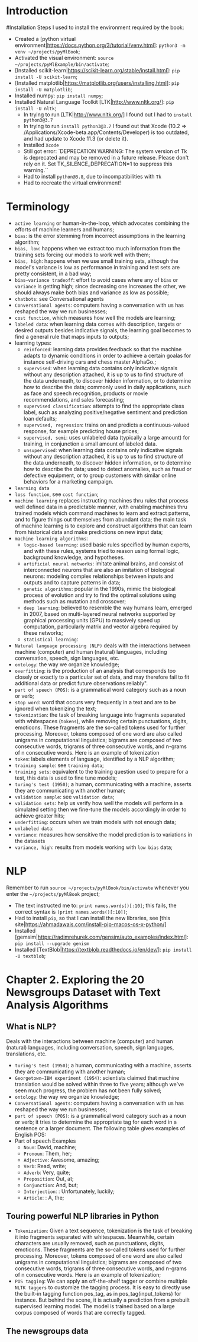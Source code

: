 # Introduction

#Installation
Steps I used to install the environment required by the book:
* Created a [python virtual environment|https://docs.python.org/3/tutorial/venv.html]: `python3 -m venv ~/projects/pyMlBook`;
* Activated the visual environment: `source ~/projects/pyMlExample/bin/activate`;
* [Installed scikit-learn|https://scikit-learn.org/stable/install.html]: `pip install -U scikit-learn`;
* [Installed matplotlib|https://matplotlib.org/users/installing.html]: `pip install -U matplotlib`;
* Installed numpy: `pip install numpy`;
* Installed Natural Language Toolkit [LTK|http://www.nltk.org/]: `pip install -U nltk`;
  * In trying to run [LTK|http://www.nltk.org/] I found out I had to `install python3@3.7`
  * In trying to run `install python3@3.7` I found out that Xcode (10.2 => /Applications/Xcode-beta.app/Contents/Developer) is too outdated, and had
update to Xcode 11.3 (or delete it).
  * Installed `Xcode`
  * Still got error: `DEPRECATION WARNING: The system version of Tk is deprecated and may be removed in a future release. Please don't rely on it. Set TK_SILENCE_DEPRECATION=1 to suppress this warning.``
  * Had to install `python@3.8`, due to incompatibilities with `Tk`
  * Had to recreate the virtual environment!

# Terminology
* `active learning` or human-in-the-loop, which advocates combining the efforts of machine learners and humans;
* `bias`: is the error stemming from incorrect assumptions in the learning algorithm;
* `bias, low`: happens when we extract too much information from the training sets forcing our models to work well with them;
* `bias, high`: happens when we use small training sets, although the model's variance is low as performance in training and test sets are pretty consistent, in a bad way;
* `bias–variance tradeoff`: effort to avoid cases where any of `bias` or `variance` is getting high; since decreasing one increases the other, we should always make both bias and variance as low as possible;
* `chatbots`: see Conversational agents
* `Conversational agents`: computers having a conversation with us has reshaped the way we run businesses;
* `cost function`, which measures how well the models are learning;
* `labeled data`: when learning data comes with description, targets or desired outputs besides indicative signals, the learning goal becomes to find a general rule that maps inputs to outputs;
* learning types:
  * `reinforced`: learning data provides feedback so that the machine adapts to dynamic conditions in order to achieve a certain goalas for instance self-driving cars and chess master AlphaGo.;
  * `supervised`: when learning data contains only indicative signals without any description attached, it is up to us to find structure of the data underneath, to discover hidden information, or to determine how to describe the data; commonly used in daily applications, such as face and speech recognition, products or movie recommendations, and sales forecasting;
  * `supervised classification`:  attempts to find the appropriate class label, such as analyzing positive/negative sentiment and prediction loan defaults;
  * `supervised, regression`: trains on and predicts a continuous-valued response, for example predicting house prices;
  * `supervised, semi`: uses unlabeled data (typically a large amount) for training, in conjunction a small amount of labeled data.
  * `unsupervised`: when learning data contains only indicative signals without any description attached, it is up to us to find structure of the data underneath, to discover hidden information, or to determine how to describe the data;  used to detect anomalies, such as fraud or defective equipment, or to group customers with similar online behaviors for a marketing campaign.
* `learning data`
* `loss function`, see `cost function`;
* `machine learning` replaces instructing machines thru rules that process well defined data in a predictable manner, with enabling machines thru trained models which command machines to learn and extract patterns, and to figure things out themselves from abundant data; the main task of machine learning is to explore and construct algorithms that can learn from historical data and make predictions on new input data;
* `machine learning algorithms`:
    * `logic-based learning`: used basic rules specified by human experts, and with these rules, systems tried to reason using formal logic, background knowledge, and hypotheses.
    * `artificial neural networks`: imitate animal brains, and consist of interconnected neurons that are also an imitation of biological neurons: modeling complex relationships between inputs and outputs and to capture patterns in data;
    * `genetic algorithms`: popular in the 1990s, mimic the biological process of evolution and try to find the optimal solutions using methods such as mutation and crossover;
    * `deep learning`: believed to resemble the way humans learn, emerged in 2007, based on multi-layered neural networks supported by graphical processing units (GPU) to massively speed up computation, particularly matrix and vector algebra required by these networks;
    * `statistical learning`:
* `Natural language processing (NLP)` deals with the interactions between machine (computer) and human (natural) languages, including conversation, speech, sign languages, etc.
* `ontology`: the way we organize knowledge;
* `overfitting`: is the production of an analysis that corresponds too closely or exactly to a particular set of data, and may therefore fail to fit additional data or predict future observations reliably".
* `part of speech (POS)`: is a grammatical word category such as a noun or verb;
* `stop word`: word that occurs very frequently in a text and are to be ignored when tokenizing the text;
* `tokenization`: the task of breaking language into fragments separated with whitespaces (`tokens`), while removing certain punctuations, digits, emoticons. These fragments are the so-called tokens used for further processing. Moreover, tokens composed of one word are also called unigrams in computational linguistics; bigrams are composed of two consecutive words, trigrams of three consecutive words, and n-grams of n consecutive words. Here is an example of tokenization
* `token`: labels elements of language, identified by a NLP algorithm;
* `training sample`: see `training data`;
* `training sets`: equivalent to the training question used to prepare for a test, this data is used to fine tune models;
* `turing's test (1950)`; a human, communicating with a machine,  asserts they are communicating with another human;
* `validation sample`: see `validation data`;
* `validation sets`: help us verify how well the models will perform in a simulated setting then we fine-tune the models accordingly in order to achieve greater hits;
* `underfitting`: occurs when we train models with not enough data;
* `unlabeled data`:
* `variance`: measures how sensitive the model prediction is to variations in the datasets
* `variance, high`: results from models working with `low bias` data;

# NLP
Remember to run `source ~/projects/pyMlBook/bin/activate` whenever you enter the `~/projects/pyMlBook` project;
* The text instructed me to: `print names.words()[:10]`; this fails, the correct syntax is `(print names.words()[:10])`;
* Had to install `pip`, so that I can install the new libraries, see [this site|https://ahmadawais.com/install-pip-macos-os-x-python/]
* Installed [gemsim|https://radimrehurek.com/gensim/auto_examples/index.html]: `pip install --upgrade genism`
* Installed [TextBlob|https://textblob.readthedocs.io/en/dev/]: `pip install -U textblob`;

# Chapter 2. Exploring the 20 Newsgroups Dataset with Text Analysis Algorithms
## What is NLP?
Deals with the interactions between machine (computer) and human (natural) languages, including conversation, speech, sign languages, translations, etc.
* `turing's test (1950)`; a human, communicating with a machine,  asserts they are communicating with another human;
* `Georgetown–IBM experiment (1954)`: scientists claimed that machine translation would be solved within three to five years; although we've seen much progress, the problem has not been fully solved;
* `ontology`: the way we organize knowledge;
* `Conversational agents`: computers having a conversation with us has reshaped the way we run businesses;
* `part of speech (POS)`: is a grammatical word category such as a noun or verb; it tries to determine the appropriate tag for each word in a sentence or a larger document. The following table gives examples of English POS:
* Part of speech Examples
  * `Noun`: David, machine;
  * `Pronoun`: Them, her;
  * `Adjective`: Awesome, amazing;
  * `Verb`: Read, write;
  * `Adverb`: Very, quite;
  * `Preposition`: Out, at;
  * `Conjunction`: And, but;
  * `Interjection`: : Unfortunately, luckily;
  * `Article`: : A, the;

## Touring powerful NLP libraries in Python
* `Tokenization`: Given a text sequence, tokenization is the task of breaking it into fragments separated with whitespaces. Meanwhile, certain characters are usually removed, such as punctuations, digits, emoticons. These fragments are the so-called tokens used for further processing. Moreover, tokens composed of one word are also called unigrams in computational linguistics; bigrams are composed of two consecutive words, trigrams of three consecutive words, and n-grams of n consecutive words. Here is an example of tokenization;
* `POS tagging`: We can apply an off-the-shelf tagger or combine multiple `NLTK taggers` to customize the tagging process. It is easy to directly use the built-in tagging function pos_tag, as in pos_tag(input_tokens) for instance. But behind the scene, it is actually a prediction from a prebuilt supervised learning model. The model is trained based on a large corpus composed of words that are correctly tagged.

## The newsgroups data
